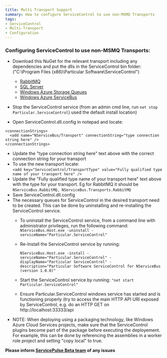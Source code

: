 ```yaml
---
title: Multi Transport Support
summary: How to configure ServiceControl to use non-MSMQ Transports
tags:
- ServiceControl
- Multi-Transport
- Configuration
---
```


### Configuring ServiceControl to use non-MSMQ Transports:

* Download this NuGet for the relevant transport including any dependencies and put the dlls in the ServiceControl bin folder: ("C:\Program Files (x86)\Particular Software\ServiceControl")
   * [RabbitMQ](https://www.nuget.org/packages/NServiceBus.RabbitMQ/)
   * [SQL Server](https://www.nuget.org/packages/NServiceBus.SqlServer/)
   * [Windows Azure Storage Queues](https://www.nuget.org/packages/NServiceBus.Azure/)
   * [Windows Azure ServiceBus](https://www.nuget.org/packages/NServiceBus.Azure/) 
    
* Stop the ServiceControl service (from an admin cmd line, run `net stop Particular.ServiceControl`)
used the default install location)
* Open ServiceControl.dll.config in notepad and locate:    

```   
<connectionStrings>
  <add name="NServiceBus/Transport" connectionString="type connection string here" />
</connectionStrings>
```
   
* Update the "type connection string here" text above with the correct connection string for your transport
* To use the new transport locate:    
   `<add key="ServiceControl/TransportType" value="Fully qualified type name of your transport here" />`
* Update the "Fully qualified type name of your transport here" text above with the type for your transport. Eg for RabbitMQ it should be `NServiceBus.RabbitMQ, NServiceBus.Transports.RabbitMQ`
* Save ServiceControl.dll.config
* The necessary queues for ServiceControl in the desired transport need to be created. This can be done by uninstalling and re-installing the ServiceControl service.
   * To uninstall the ServiceControl service, from a command line with administrator privileges, run the following command: `NServiceBus.Host.exe -uninstall -serviceName="Particular.ServiceControl"`
   * Re-Install the ServiceControl service by running: 

      `NServiceBus.Host.exe -install -serviceName="Particular.ServiceControl" -displayName="Particular ServiceControl" -description="Particular Software ServiceControl for NServiceBus (version 1.0.0)"` 
   * Start the ServiceControl service by running: `"net start Particular.ServiceControl"`
   * Ensure Particular.ServiceControl windows service has started and is functioning properly (try to access the main HTTP API URI exposed by ServiceControl, e.g. do an HTTP GET on http://localhost:33333/api
* NOTE: When deploying using a packaging technology, like Windows Azure Cloud Services projects, make sure that the ServiceControl plugins become part of the package before executing the deployement. For example, this can be done by referencing the assemblies in a worker role project and setting "copy local" to true.

**Please inform [ServicePulse Beta team](mailto:pulsebeta@nservicebus.com) of any issues**
